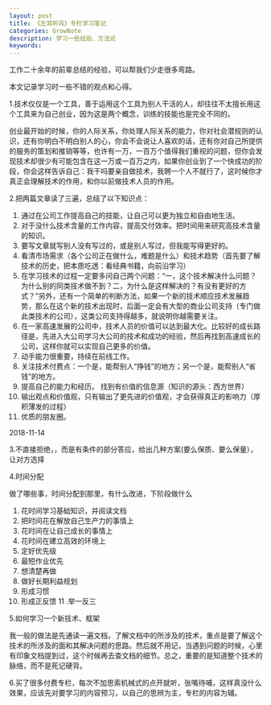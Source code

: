 ```yaml
---
layout: post
title: 《左耳听风》专栏学习笔记
categories: GrowNote
description: 学习一些经验、方法论
keywords: 
---
```


工作二十余年的前辈总结的经验，可以帮我们少走很多弯路。

本文记录学习时一些不错的观点和心得。

1.技术仅仅是一个工具，善于运用这个工具为别人干活的人，却往往不太擅长用这个工具来为自己创业，因为这是两个概念，训练的技能也是完全不同的。

创业最开始的时候，你的人际关系，你处理人际关系的能力，你对社会潜规则的认识，还有你明白不明白别人的心，你会不会说让人喜欢的话，还有你对自己所提供的服务的策划和推销等等，也许有一万，一百万个值得我们重视的问题，但你会发现技术却很少有可能包含在这一万或一百万之内，如果你创业到了一个快成功的阶段，你会这样告诉自己：我干吗要亲自做技术，我聘一个人不就行了，这时候你才真正会理解技术的作用，和你以前做技术人员的作用。

2.把两篇文章读了三遍，总结了以下知识点：

1. 通过在公司工作提高自己的技能，让自己可以更为独立和自由地生活。
2. 对于没什么技术含量的工作内容，提高交付效率。把时间用来研究高技术含量的知识。
3. 要写文章就写别人没有写过的，或是别人写过，但我能写得更好的。
4. 看清市场需求（各个公司正在做什么，难题是什么）和技术趋势（首先要了解技术的历史，把本质吃透：看经典书籍，向前沿学习）
5. 在学习技术的过程一定要多问自己两个问题：“一，这个技术解决什么问题？为什么别的同类技术做不到？二，为什么是这样解决的？有没有更好的方式？”另外，还有一个简单的判断方法，如果一个新的技术顺应技术发展趋势，那么在这个新的技术出现时，后面一定会有大型的商业公司支持（专门做此类技术的公司），这类公司支持得越多，就说明你越需要关注。
6. 在一家高速发展的公司中，技术人员的价值可以达到最大化。比较好的成长路径是，先进入大公司学习大公司的技术和成功的经验，然后再找到高速成长的公司，这样你就可以实现自己更多的价值。
7. 动手能力很重要，持续在前线工作。
8. 关注技术付费点：一个是，能帮别人“挣钱”的地方；另一个是，能帮别人“省钱”的地方。
9. 提高自己的能力和经历。
找到有价值的信息源（知识的源头：西方世界）
10. 输出观点和价值观，只有输出了更先进的价值观，才会获得真正的影响力（厚积薄发的过程）
11. 优质的朋友圈。

2018-11-14

3.不直接拒绝，，而是有条件的部分答应，给出几种方案(要么保质、要么保量），让对方选择

4.时间分配

做了哪些事，时间分配到那里，有什么改进，下阶段做什么



1. 花时间学习基础知识，并阅读文档
2. 把时间花在解放自己生产力的事情上
3. 花时间在让自己成长的事情上
4. 花时间在建立高效的环境上
5. 定好优先级
6. 最短作业优先
7. 想清楚再做
8. 做好长期利益规划
9. 形成习惯
10. 形成正反馈
11 .举一反三

5.如何学习一个新技术、框架

我一般的做法是先通读一遍文档，了解文档中的所涉及的技术，重点是要了解这个技术的所涉及的面和其解决问题的思路。然后就不用记，当遇到问题的时候，心里有印象文档提到过，这个时候再去查文档的细节。总之，重要的是知道整个技术的脉络，而不是死记硬背。

6.买了很多付费专栏，每次不加思索机械式的点开就听，张嘴待哺，这样真没什么效果，应该先对要学习的内容预习，以自己的思辨为主，专栏的内容为辅。